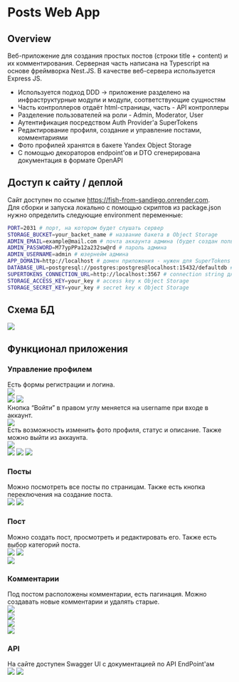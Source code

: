 # Posts Web App

## Overview
Веб-приложение для создания простых постов (строки title + content) и их комментирования.
Серверная часть написана на Typescript на основе фреймворка Nest.JS. В качестве веб-сервера используется Express JS.
<br>
- Используется подход DDD -> приложение разделено на инфраструктурные модули и модули,
соответствующие сущностям
- Часть контроллеров отдаёт html-страницы, часть - API контроллеры 
- Разделение пользователей на роли - Admin, Moderator, User
- Аутентификация посредством Auth Provider'а SuperTokens
- Редактирование профиля, создание и управление постами, комментариями
- Фото профилей хранятся в бакете Yandex Object Storage 
- С помощью декораторов endpoint'ов и DTO сгенерирована документация в формате OpenAPI


## Доступ к сайту / деплой
Сайт доступен по  ссылке https://fish-from-sandiego.onrender.com.
<br>
Для сборки и запуска локально с помощью скриптов из package.json нужно
определить следующие environment переменные:
<br>
```sh
PORT=2031 # порт, на котором будет слушать сервер
STORAGE_BUCKET=your_backet_name # название бакета в Object Storage
ADMIN_EMAIL=example@mail.com # почта аккаунта админа (будет создан пользователь с ролью Admin)
ADMIN_PASSWORD=M77ypPPa12a232sw@rd # пароль админа
ADMIN_USERNAME=admin # юзернейм админа
APP_DOMAIN=http://localhost # домен приложения - нужен для SuperTokens
DATABASE_URL=postgresql://postgres:postgres@localhost:15432/defaultdb # connection string для БД
SUPERTOKENS_CONNECTION_URL=http://localhost:3567 # connection string для SuperTokens
STORAGE_ACCESS_KEY=your_key # access key к Object Storage
STORAGE_SECRET_KEY=your_key # secret key к Object Storage
```

## Схема БД

![](readme-pics/diagram.png)

## Функционал приложения

### Управление профилем
Есть формы регистрации и логина.
<br>
![](readme-pics/user1.png)
<br>
![](readme-pics/user2.png)
![](readme-pics/user3.png)
<br>
Кнопка “Войти” в правом углу меняется на username при входе в аккаунт.
<br>
![](readme-pics/user4.png)
<br>
Есть возможность изменить фото профиля, статус и описание.
Также можно выйти из аккаунта.
<br>
![](readme-pics/user5.png)
<br>
![](readme-pics/user6.png)
![](readme-pics/user7.png)
![](readme-pics/user8.png)
<br>

### Посты
Можно посмотреть все посты по страницам.
Также есть кнопка переключения на создание поста.
<br>
![](readme-pics/posts1.png)
![](readme-pics/posts2.png)
<br>

### Пост
Можно создать пост, просмотреть и редактировать его.
Также есть выбор категорий поста.
<br>
![](readme-pics/post1.png)
![](readme-pics/post2.png)
<br>
![](readme-pics/post3.png)
<br>
### Комментарии
Под постом расположены комментарии, есть пагинация.
Можно создавать новые комментарии и удалять старые.
<br>
![](readme-pics/comments1.png)
<br>
![](readme-pics/comments2.png)
<br>
![](readme-pics/comments3.png)
<br>
![](readme-pics/comments4.png)
<br>
### API
На сайте доступен Swagger UI с документацией по API EndPoint'ам
<br>
![](readme-pics/api1.png)
![](readme-pics/api2.png)

